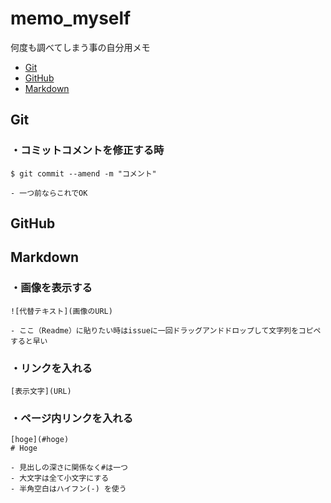 # memo_myself

何度も調べてしまう事の自分用メモ 

- [Git](#git)  
- [GitHub](#github)
- [Markdown](#markdown)
  
## Git
### ・コミットコメントを修正する時
```
$ git commit --amend -m "コメント"

- 一つ前ならこれでOK
```

## GitHub  


## Markdown

### ・画像を表示する
```
![代替テキスト](画像のURL)

- ここ（Readme）に貼りたい時はissueに一回ドラッグアンドドロップして文字列をコピペすると早い
```



### ・リンクを入れる
```
[表示文字](URL)
```

### ・ページ内リンクを入れる
```
[hoge](#hoge)
# Hoge

- 見出しの深さに関係なく#は一つ
- 大文字は全て小文字にする
- 半角空白はハイフン(-) を使う

```
